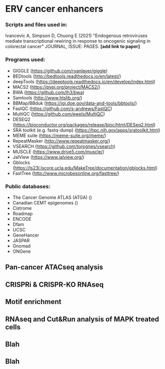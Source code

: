 # ERV cancer enhancers

### Scripts and files used in:

Ivancevic A, Simpson D, Chuong E (2021) "Endogenous retroviruses mediate transcriptional rewiring in response to oncogenic signaling in colorectal cancer" JOURNAL, ISSUE: PAGES. **[add link to paper]**

### Programs used:
- GIGGLE (https://github.com/ryanlayer/giggle)
- BEDtools (http://bedtools.readthedocs.io/en/latest/)
- deepTools (https://deeptools.readthedocs.io/en/develop/index.html)
- MACS2 (https://pypi.org/project/MACS2/)
- BWA (https://github.com/lh3/bwa)
- Samtools (http://www.htslib.org/)
- BBMap/BBduk (https://jgi.doe.gov/data-and-tools/bbtools/)
- FastQC (https://github.com/s-andrews/FastQC)
- MultiQC (https://github.com/ewels/MultiQC)
- DESEQ2 (https://bioconductor.org/packages/release/bioc/html/DESeq2.html)
- SRA toolkit (e.g. fastq-dump) (https://hpc.nih.gov/apps/sratoolkit.html)
- MEME suite (https://meme-suite.org/meme/)
- RepeatMasker (http://www.repeatmasker.org/)
- VSEARCH (https://github.com/torognes/vsearch)
- MUSCLE (https://www.drive5.com/muscle/)
- JalView (https://www.jalview.org/)
- Gblocks (https://ls23l.lscore.ucla.edu/MakeTree/documentation/gblocks.html)
- FastTree (http://www.microbesonline.org/fasttree/)

### Public databases:
- The Cancer Genome ATLAS (ATGA) ()
- Canadian CEMT epigenomes ()
- Cistrome
- Roadmap
- ENCODE
- Dfam
- UCSC 
- GeneHancer
- JASPAR
- Gnomad
- ONGene

## Pan-cancer ATACseq analysis

## CRISPRi & CRISPR-KO RNAseq

## Motif enrichment

## RNAseq and Cut&Run analysis of MAPK treated cells

## Blah

## Blah
